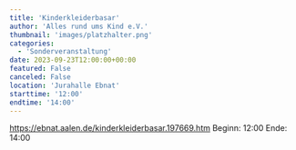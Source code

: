 ```yaml
---
title: 'Kinderkleiderbasar'
author: 'Alles rund ums Kind e.V.'
thumbnail: 'images/platzhalter.png'
categories:
  - 'Sonderveranstaltung'
date: 2023-09-23T12:00:00+00:00
featured: False
canceled: False
location: 'Jurahalle Ebnat'
starttime: '12:00'
endtime: '14:00'
---
```

https://ebnat.aalen.de/kinderkleiderbasar.197669.htm
Beginn: 12:00
 Ende: 14:00